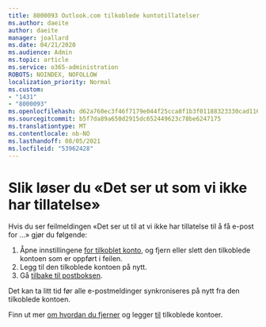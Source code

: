 ```yaml
---
title: 8000093 Outlook.com tilkoblede kontotillatelser
ms.author: daeite
author: daeite
manager: joallard
ms.date: 04/21/2020
ms.audience: Admin
ms.topic: article
ms.service: o365-administration
ROBOTS: NOINDEX, NOFOLLOW
localization_priority: Normal
ms.custom:
- "1431"
- "8000093"
ms.openlocfilehash: d62a760ec3f46f7179e044f25cca8f1b3f01188323330cad11671311eef002e6
ms.sourcegitcommit: b5f7da89a650d2915dc652449623c78be6247175
ms.translationtype: MT
ms.contentlocale: nb-NO
ms.lasthandoff: 08/05/2021
ms.locfileid: "53962428"
---
```

# <a name="how-to-fix-it-looks-like-we-dont-have-permission"></a>Slik løser du «Det ser ut som vi ikke har tillatelse»

Hvis du ser feilmeldingen «Det ser ut til at vi ikke har tillatelse til å få e-post for ...» gjør du følgende:

1. Åpne innstillingene [for tilkoblet konto,](https://outlook.live.com/mail/options/mail/accounts) og fjern eller slett den tilkoblede kontoen som er oppført i feilen.
2. Legg til den tilkoblede kontoen på nytt.
3. Gå [tilbake til postboksen](https://outlook.live.com/mail/inbox).

Det kan ta litt tid før alle e-postmeldinger synkroniseres på nytt fra den tilkoblede kontoen.

Finn ut mer [om hvordan du fjerner](https://support.office.com/article/0b9a6b95-ff1b-46c1-bf60-d6b3b82c5ac8?wt.mc_id=Office_Outlook_com_Alchemy) og legger [til](https://support.office.com/article/c5224df4-5885-4e79-91ba-523aa743f0ba?wt.mc_id=Office_Outlook_com_Alchemy) tilkoblede kontoer.